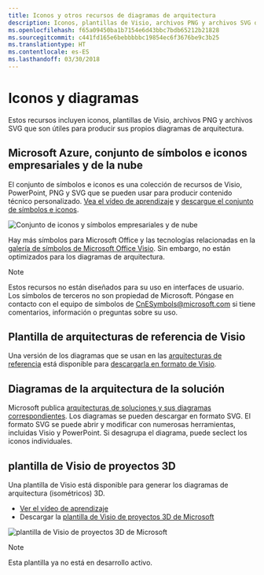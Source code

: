 ```yaml
---
title: Iconos y otros recursos de diagramas de arquitectura
description: Iconos, plantillas de Visio, archivos PNG y archivos SVG que son útiles para producir sus propios diagramas de arquitectura
ms.openlocfilehash: f65a09450ba1b7154e6d43bbc7bdb65212b21828
ms.sourcegitcommit: c441fd165e6bebbbbbc19854ec6f3676be9c3b25
ms.translationtype: HT
ms.contentlocale: es-ES
ms.lasthandoff: 03/30/2018
---
```

# <a name="icons-and-diagrams"></a>Iconos y diagramas

Estos recursos incluyen iconos, plantillas de Visio, archivos PNG y archivos SVG que son útiles para producir sus propios diagramas de arquitectura.

## <a name="microsoft-azure-cloud-and-enterprise-symbolicon-set"></a>Microsoft Azure, conjunto de símbolos e iconos empresariales y de la nube

El conjunto de símbolos e iconos es una colección de recursos de Visio, PowerPoint, PNG y SVG que se pueden usar para producir contenido técnico personalizado.
[Vea el vídeo de aprendizaje](http://aka.ms/CnESymbolsVideo) y [descargue el conjunto de símbolos e iconos](http://aka.ms/CnESymbols). 

![Conjunto de iconos y símbolos empresariales y de nube](./_images/CnESymbols.png)

Hay más símbolos para Microsoft Office y las tecnologías relacionadas en la [galería de símbolos de Microsoft Office Visio](http://www.microsoft.com/download/details.aspx?id=35772). Sin embargo, no están optimizados para los diagramas de arquitectura.   

> [!NOTE]
> Estos recursos no están diseñados para su uso en interfaces de usuario. Los símbolos de terceros no son propiedad de Microsoft.
> Póngase en contacto con el equipo de símbolos de [CnESymbols@microsoft.com](mailto:CnESymbols@microsoft.com) si tiene comentarios, información o preguntas sobre su uso.

## <a name="reference-architectures-visio-template"></a>Plantilla de arquitecturas de referencia de Visio 

Una versión de los diagramas que se usan en las [arquitecturas de referencia](../reference-architectures/index.md) está disponible para [descargarla en formato de Visio](https://aka.ms/arch-diagrams).

## <a name="solution-architecture-diagrams"></a>Diagramas de la arquitectura de la solución

Microsoft publica [arquitecturas de soluciones y sus diagramas correspondientes](https://azure.microsoft.com/solutions/architecture/). Los diagramas se pueden descargar en formato SVG. El formato SVG se puede abrir y modificar con numerosas herramientas, incluidas Visio y PowerPoint. Si desagrupa el diagrama, puede seclect los iconos individuales.   

## <a name="3d-blueprint-visio-template"></a>plantilla de Visio de proyectos 3D

Una plantilla de Visio está disponible para generar los diagramas de arquitectura (isométricos) 3D.

- [Ver el vídeo de aprendizaje](http://aka.ms/3dBlueprintTemplateVideo) 
- Descargar la [plantilla de Visio de proyectos 3D de Microsoft](http://aka.ms/3DBlueprintTemplate)

![plantilla de Visio de proyectos 3D de Microsoft](./_images/3DBlueprintVisioTemplate.png)

> [!NOTE]
> Esta plantilla ya no está en desarrollo activo.
